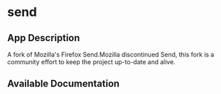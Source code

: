 # send

## App Description

A fork of Mozilla's Firefox Send.Mozilla discontinued Send, this fork is a community effort to keep the project up-to-date and alive.

## Available Documentation

